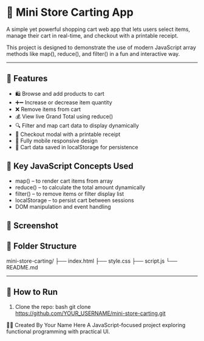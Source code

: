 # 🛒 Mini Store Carting App

A simple yet powerful shopping cart web app that lets users select items, manage their cart in real-time, and checkout with a printable receipt.

This project is designed to demonstrate the use of modern JavaScript array methods like map(), reduce(), and filter() in a fun and interactive way.

---

## 🚀 Features

- 🛍️ Browse and add products to cart  
- ➕➖ Increase or decrease item quantity  
- ❌ Remove items from cart  
- 💰 View live Grand Total using reduce()  
- 🔍 Filter and map cart data to display dynamically  
- 🧾 Checkout modal with a printable receipt  
- 📱 Fully mobile responsive design  
- 💾 Cart data saved in localStorage for persistence


## 🧠 Key JavaScript Concepts Used

- map() – to render cart items from array
- reduce() – to calculate the total amount dynamically
- filter() – to remove items or filter display list
- localStorage – to persist cart between sessions
- DOM manipulation and event handling


## 📸 Screenshot



## 📂 Folder Structure

mini-store-carting/
├── index.html
├── style.css
├── script.js
└── README.md


---

## 🔧 How to Run

1. Clone the repo:
   bash
   git clone https://github.com/YOUR_USERNAME/mini-store-carting.git


👨‍💻 Created By
Your Name Here
A JavaScript-focused project exploring functional programming with practical UI.
